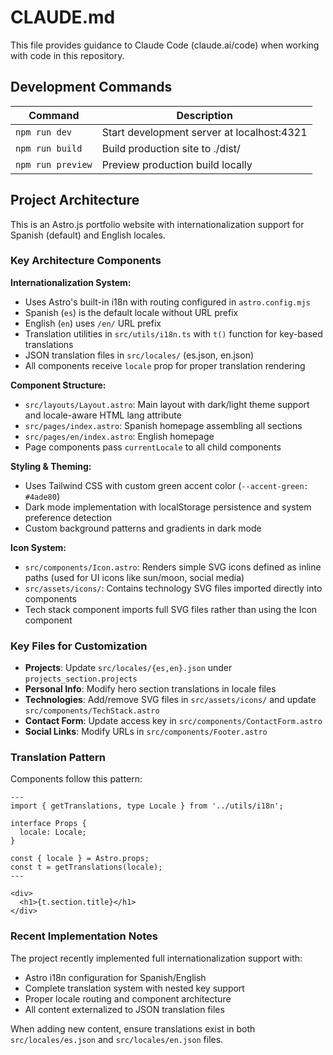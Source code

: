 # CLAUDE.md

This file provides guidance to Claude Code (claude.ai/code) when working with code in this repository.

## Development Commands

| Command           | Description                                    |
|-------------------|------------------------------------------------|
| `npm run dev`     | Start development server at localhost:4321    |
| `npm run build`   | Build production site to ./dist/              |
| `npm run preview` | Preview production build locally               |

## Project Architecture

This is an Astro.js portfolio website with internationalization support for Spanish (default) and English locales.

### Key Architecture Components

**Internationalization System:**
- Uses Astro's built-in i18n with routing configured in `astro.config.mjs`
- Spanish (`es`) is the default locale without URL prefix
- English (`en`) uses `/en/` URL prefix
- Translation utilities in `src/utils/i18n.ts` with `t()` function for key-based translations
- JSON translation files in `src/locales/` (es.json, en.json)
- All components receive `locale` prop for proper translation rendering

**Component Structure:**
- `src/layouts/Layout.astro`: Main layout with dark/light theme support and locale-aware HTML lang attribute
- `src/pages/index.astro`: Spanish homepage assembling all sections
- `src/pages/en/index.astro`: English homepage
- Page components pass `currentLocale` to all child components

**Styling & Theming:**
- Uses Tailwind CSS with custom green accent color (`--accent-green: #4ade80`)
- Dark mode implementation with localStorage persistence and system preference detection
- Custom background patterns and gradients in dark mode

**Icon System:**
- `src/components/Icon.astro`: Renders simple SVG icons defined as inline paths (used for UI icons like sun/moon, social media)
- `src/assets/icons/`: Contains technology SVG files imported directly into components
- Tech stack component imports full SVG files rather than using the Icon component

### Key Files for Customization

- **Projects**: Update `src/locales/{es,en}.json` under `projects_section.projects`
- **Personal Info**: Modify hero section translations in locale files
- **Technologies**: Add/remove SVG files in `src/assets/icons/` and update `src/components/TechStack.astro`
- **Contact Form**: Update access key in `src/components/ContactForm.astro`
- **Social Links**: Modify URLs in `src/components/Footer.astro`

### Translation Pattern

Components follow this pattern:
```astro
---
import { getTranslations, type Locale } from '../utils/i18n';

interface Props {
  locale: Locale;
}

const { locale } = Astro.props;
const t = getTranslations(locale);
---

<div>
  <h1>{t.section.title}</h1>
</div>
```

### Recent Implementation Notes

The project recently implemented full internationalization support with:
- Astro i18n configuration for Spanish/English
- Complete translation system with nested key support
- Proper locale routing and component architecture
- All content externalized to JSON translation files

When adding new content, ensure translations exist in both `src/locales/es.json` and `src/locales/en.json` files.